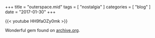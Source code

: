 +++
title = "outerspace.mid"
tags = [ "nostalgia" ] 
categories = [ "blog" ]
date = "2017-01-30"
+++

{{< youtube HH9faOZy0mk >}}


Wonderful gem found on [archive.org](https://archive.org/details/win3_MidMM211).
